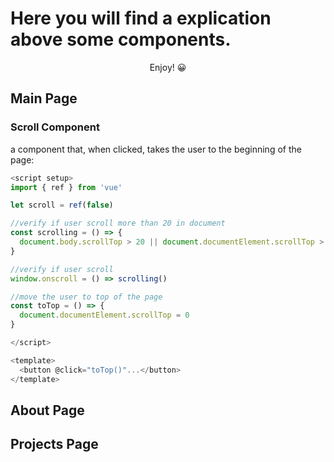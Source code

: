 # Here you will find a explication above some components.

<p align="center"> Enjoy! 😀</p>

## Main Page

### Scroll Component
a component that, when clicked, takes the user to the beginning of the page:

<div>

```js
<script setup>
import { ref } from 'vue'

let scroll = ref(false)

//verify if user scroll more than 20 in document
const scrolling = () => {
  document.body.scrollTop > 20 || document.documentElement.scrollTop > 20 ? scroll.value = true : scroll.value = false
}

//verify if user scroll
window.onscroll = () => scrolling()

//move the user to top of the page
const toTop = () => {
  document.documentElement.scrollTop = 0
}

</script>

<template>
  <button @click="toTop()"...</button>
</template>

```
</div>

## About Page

## Projects Page
